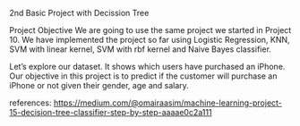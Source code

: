 2nd Basic Project with Decission Tree

Project Objective
We are going to use the same project we started in Project 10. We have implemented the project so far using Logistic Regression, KNN, SVM with linear kernel, SVM with rbf kernel and Naive Bayes classifier.

Let’s explore our dataset. It shows which users have purchased an iPhone. Our objective in this project is to predict if the customer will purchase an iPhone or not given their gender, age and salary.

references: https://medium.com/@omairaasim/machine-learning-project-15-decision-tree-classifier-step-by-step-aaaae0c2a111
